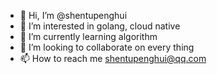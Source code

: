 - 👋 Hi, I’m @shentupenghui
- 👀 I’m interested in golang, cloud native
- 🌱 I’m currently learning algorithm
- 💞️ I’m looking to collaborate on every thing
- 📫 How to reach me shentupenghui@qq.com

<!---
shentupenghui/shentupenghui is a ✨ special ✨ repository because its `README.md` (this file) appears on your GitHub profile.
You can click the Preview link to take a look at your changes.
--->
